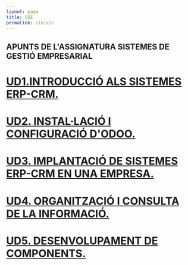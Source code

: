 ```yaml
---
layout: page
title: SGE
permalink: /inici/
---
```

## APUNTS DE L'ASSIGNATURA SISTEMES DE GESTIÓ EMPRESARIAL

# [UD1.INTRODUCCIÓ ALS SISTEMES ERP-CRM.](../ud1.html) 

# [UD2. INSTAL·LACIÓ I CONFIGURACIÓ D'ODOO.](../ud2.html)

# [UD3. IMPLANTACIÓ DE SISTEMES ERP-CRM EN UNA EMPRESA.](../ud3.html)

# [UD4. ORGANITZACIÓ I CONSULTA DE LA INFORMACIÓ.](../ud4.html)

# [UD5. DESENVOLUPAMENT DE COMPONENTS.](../ud5.html)
